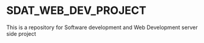 # SDAT_WEB_DEV_PROJECT
This is a repository for Software  development  and Web Development server side project
